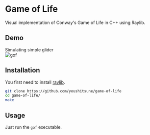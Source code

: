 # Game of Life

Visual implementation of Conway's Game of Life in C++ using Raylib.

## Demo
Simulating simple glider<br>
![gof](https://github.com/youshitsune/game-of-life/assets/79904009/3ef1d99a-7399-4e65-836a-9bee6476e8a9)

## Installation
You first need to install [raylib](https://github.com/raysan5/raylib/wiki).
```bash
git clone https://github.com/youshitsune/game-of-life
cd game-of-life/
make
```

## Usage
Just run the `gof` executable.
